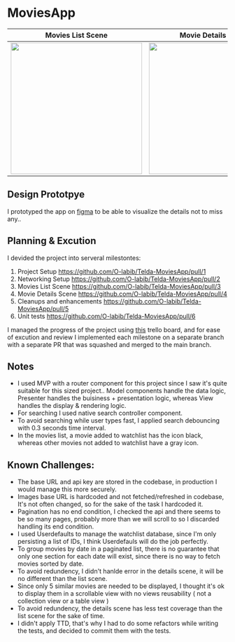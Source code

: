 # MoviesApp

Movies List Scene             |  Movie Details Scene
:-------------------------:|:-------------------------:
<img src="https://user-images.githubusercontent.com/33517310/203113417-0e2e9ed8-b8e1-491b-9b1c-bad8ec5295f9.png" width="300">  |  <img src="https://user-images.githubusercontent.com/33517310/203113444-7d56f202-ba18-4cc8-afb4-383a390a320b.png" width="300">

## Design Prototpye
I prototyped the app on [figma](https://www.figma.com/file/LgOEsIsG1U0IR4he5OJhLJ/Untitled?node-id=0%3A1&t=Nxk3oMVdupnvZ9wQ-1) to be able to visualize the details not to miss any..

## Planning & Excution
I devided the project into serveral milestontes:
1. Project Setup https://github.com/O-labib/Telda-MoviesApp/pull/1
2. Networking Setup https://github.com/O-labib/Telda-MoviesApp/pull/2
2. Movies List Scene https://github.com/O-labib/Telda-MoviesApp/pull/3
2. Movie Details Scene https://github.com/O-labib/Telda-MoviesApp/pull/4
2. Cleanups and enhancements https://github.com/O-labib/Telda-MoviesApp/pull/5
2. Unit tests https://github.com/O-labib/Telda-MoviesApp/pull/6

I managed the progress of the project using [this](https://trello.com/b/KLc0cCd6/movies) trello board, and for ease of excution and review I implemented each milestone on a separate branch with a separate PR that was squashed and merged to the main branch.

## Notes
- I used MVP with a router component for this project since I saw it's quite suitable for this sized project..
Model components handle the data logic, Presenter handles the buisiness + presentation logic, whereas View handles the display & rendering logic.
- For searching I used native search controller component.
- To avoid searching while user types fast, I applied search debouncing with 0.3 seconds time interval.
- In the movies list, a movie added to watchlist has the icon black, whereas other movies not added to watchlist have a gray icon.

## Known Challenges:
- The base URL and api key are stored in the codebase, in production I would manage this more securely.
- Images base URL is hardcoded and not fetched/refreshed in codebase, It's not often changed, so for the sake of the task I hardcoded it.
- Pagination has no end condition, I checked the api and there seems to be so many pages, probably more than we will scroll to so I discarded handling its end condition.
- I used Userdefaults to manage the watchlist database, since I'm only persisting a list of IDs, I think Userdefauls will do the job perfectly.
- To group movies by date in a paginated list, there is no guarantee that only one section for each date will exist, since there is no way to fetch movies sorted by date.
- To avoid redundency, I didn't hanlde error in the details scene, it will be no different than the list scene.
- Since only 5 similar movies are needed to be displayed, I thought it's ok to display them in a scrollable view with no views reusability ( not a collection view or a table view )
- To avoid redundency, the details scene has less test coverage than the list scene for the sake of time.
- I didn't apply TTD, that's why I had to do some refactors while writing the tests, and decided to commit them with the tests.

